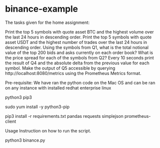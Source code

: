 # binance-example

The tasks given for the home assignment:

Print the top 5 symbols with quote asset BTC and the highest volume over the last 24 hours in descending order.
Print the top 5 symbols with quote asset USDT and the highest number of trades over the last 24 hours in descending order.
Using the symbols from Q1, what is the total notional value of the top 200 bids and asks currently on each order book?
What is the price spread for each of the symbols from Q2?
Every 10 seconds print the result of Q4 and the absolute delta from the previous value for each symbol.
Make the output of Q5 accessible by querying http://localhost:8080/metrics using the Prometheus Metrics format.


Pre-requisite:
We have ran the python code on the Mac OS and can be ran on any instance with installed redhat enterprise linux

python3
pip3

sudo yum install -y python3-pip

pip3 install -r requirements.txt
pandas
requests
simplejson
prometheus-client

Usage
Instruction on how to run the script.

python3 binance.py
